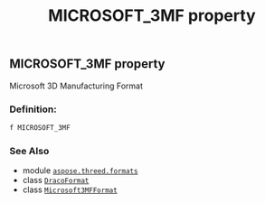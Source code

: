 ﻿---
title: MICROSOFT_3MF property
second_title: Aspose.3D for Python via .NET API References
description: 
type: docs
weight: 390
url: /python-net/aspose.threed.formats/dracoformat/microsoft_3mf/
is_root: false
---

## MICROSOFT_3MF property


Microsoft 3D Manufacturing Format
### Definition:
```python
f MICROSOFT_3MF 
```

### See Also
* module [`aspose.threed.formats`](../../)
* class [`DracoFormat`](/3d/python-net/aspose.threed.formats/dracoformat)
* class [`Microsoft3MFFormat`](/3d/python-net/aspose.threed.formats/microsoft3mfformat)
